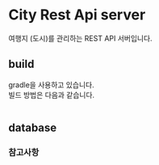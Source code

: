 # City Rest Api server

여행지 (도시)를 관리하는 REST API 서버입니다.


## build
gradle을 사용하고 있습니다.      
빌드 방법은 다음과 같습니다.
```

```

## database



### 참고사항

```
